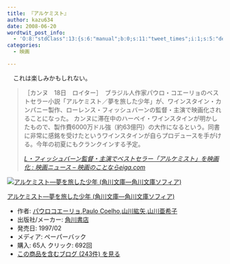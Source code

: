 ```yaml
---
title: 『アルケミスト』
author: kazu634
date: 2008-06-20
wordtwit_post_info:
  - 'O:8:"stdClass":13:{s:6:"manual";b:0;s:11:"tweet_times";i:1;s:5:"delay";i:0;s:7:"enabled";i:1;s:10:"separation";s:2:"60";s:7:"version";s:3:"3.7";s:14:"tweet_template";b:0;s:6:"status";i:2;s:6:"result";a:0:{}s:13:"tweet_counter";i:2;s:13:"tweet_log_ids";a:1:{i:0;i:4089;}s:9:"hash_tags";a:0:{}s:8:"accounts";a:1:{i:0;s:7:"kazu634";}}'
categories:
  - 映画

---
```

<div class="section">
<p>
    　これは楽しみかもしれない。
</p>
  
<blockquote title="L・フィッシュバーン監督・主演でベストセラー「アルケミスト」を映画化 " cite="http://eiga.com/buzz/20080519/28">
<p>
      ［カンヌ　18日　ロイター］　ブラジル人作家パウロ・コエーリョのベストセラー小説「アルケミスト／夢を旅した少年」が、ワインスタイン・カンパニー製作、ローレンス・フィッシュバーンの監督・主演で映画化されることになった。 カンヌに滞在中のハーベイ・ワインスタインが明かしたもので、製作費6000万ドル強（約63億円）の大作になるという。同書に非常に感銘を受けたというワインスタインが自らプロデュースを手がける。今年の初夏にもクランクインする予定。
</p>
    
<p>
<cite><a href="http://eiga.com/buzz/20080519/28" onclick="__gaTracker('send', 'event', 'outbound-article', 'http://eiga.com/buzz/20080519/28', 'L・フィッシュバーン監督・主演でベストセラー「アルケミスト」を映画化 : 映画ニュース &#8211; 映画のことならeiga.com');" target="_blank">L・フィッシュバーン監督・主演でベストセラー「アルケミスト」を映画化 : 映画ニュース &#8211; 映画のことならeiga.com</a></cite>
</p>
</blockquote>
  
<p>
<center>
</center>
</p>
  
<div class="hatena-asin-detail">
<a href="http://www.amazon.co.jp/dp/404275001X/?tag=hatena_st1-22&ascsubtag=d-7ibv" onclick="__gaTracker('send', 'event', 'outbound-article', 'http://www.amazon.co.jp/dp/404275001X/?tag=hatena_st1-22&ascsubtag=d-7ibv', '');"><img src="https://images-na.ssl-images-amazon.com/images/I/51GoJJj1UOL._SL160_.jpg" class="hatena-asin-detail-image" alt="アルケミスト―夢を旅した少年 (角川文庫―角川文庫ソフィア)" title="アルケミスト―夢を旅した少年 (角川文庫―角川文庫ソフィア)" /></a></p> 
    
<div class="hatena-asin-detail-info">
<p class="hatena-asin-detail-title">
<a href="http://www.amazon.co.jp/dp/404275001X/?tag=hatena_st1-22&ascsubtag=d-7ibv" onclick="__gaTracker('send', 'event', 'outbound-article', 'http://www.amazon.co.jp/dp/404275001X/?tag=hatena_st1-22&ascsubtag=d-7ibv', 'アルケミスト―夢を旅した少年 (角川文庫―角川文庫ソフィア)');">アルケミスト―夢を旅した少年 (角川文庫―角川文庫ソフィア)</a>
</p>
      
<ul>
<li>
<span class="hatena-asin-detail-label">作者:</span> <a href="http://d.hatena.ne.jp/keyword/%A5%D1%A5%A6%A5%ED%A5%B3%A5%A8%A1%BC%A5%EA%A5%E7" onclick="__gaTracker('send', 'event', 'outbound-article', 'http://d.hatena.ne.jp/keyword/%A5%D1%A5%A6%A5%ED%A5%B3%A5%A8%A1%BC%A5%EA%A5%E7', 'パウロコエーリョ');" class="keyword">パウロコエーリョ</a>,<a href="http://d.hatena.ne.jp/keyword/Paulo%20Coelho" onclick="__gaTracker('send', 'event', 'outbound-article', 'http://d.hatena.ne.jp/keyword/Paulo%20Coelho', 'Paulo Coelho');" class="keyword">Paulo Coelho</a>,<a href="http://d.hatena.ne.jp/keyword/%BB%B3%C0%EE%B9%C9%CC%F0" onclick="__gaTracker('send', 'event', 'outbound-article', 'http://d.hatena.ne.jp/keyword/%BB%B3%C0%EE%B9%C9%CC%F0', '山川紘矢');" class="keyword">山川紘矢</a>,<a href="http://d.hatena.ne.jp/keyword/%BB%B3%C0%EE%B0%A1%B4%F5%BB%D2" onclick="__gaTracker('send', 'event', 'outbound-article', 'http://d.hatena.ne.jp/keyword/%BB%B3%C0%EE%B0%A1%B4%F5%BB%D2', '山川亜希子');" class="keyword">山川亜希子</a>
</li>
<li>
<span class="hatena-asin-detail-label">出版社/メーカー:</span> <a href="http://d.hatena.ne.jp/keyword/%B3%D1%C0%EE%BD%F1%C5%B9" onclick="__gaTracker('send', 'event', 'outbound-article', 'http://d.hatena.ne.jp/keyword/%B3%D1%C0%EE%BD%F1%C5%B9', '角川書店');" class="keyword">角川書店</a>
</li>
<li>
<span class="hatena-asin-detail-label">発売日:</span> 1997/02
</li>
<li>
<span class="hatena-asin-detail-label">メディア:</span> ペーパーバック
</li>
<li>
<span class="hatena-asin-detail-label">購入</span>: 65人 <span class="hatena-asin-detail-label">クリック</span>: 692回
</li>
<li>
<a href="http://d.hatena.ne.jp/asin/404275001X" onclick="__gaTracker('send', 'event', 'outbound-article', 'http://d.hatena.ne.jp/asin/404275001X', 'この商品を含むブログ (243件) を見る');" target="_blank">この商品を含むブログ (243件) を見る</a>
</li>
</ul>
</div>
    
<div class="hatena-asin-detail-foot">
</div>
</div>
</div>
